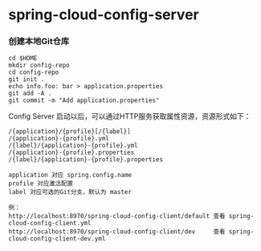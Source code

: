 # spring-cloud-config-server

### 创建本地Git仓库

````
cd $HOME
mkdir config-repo
cd config-repo
git init .
echo info.foo: bar > application.properties
git add -A .
git commit -m "Add application.properties"
````

Config Server 启动以后，可以通过HTTP服务获取属性资源，资源形式如下：

````
/{application}/{profile}[/{label}]
/{application}-{profile}.yml
/{label}/{application}-{profile}.yml
/{application}-{profile}.properties
/{label}/{application}-{profile}.properties

application 对应 spring.config.name
profile 对应激活配置
label 对应可选的Git分支，默认为 master

例：
http://localhost:8970/spring-cloud-config-client/default 查看 spring-cloud-config-client.yml
http://localhost:8970/spring-cloud-config-client/dev     查看 spring-cloud-config-client-dev.yml
````
